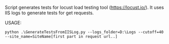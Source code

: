 Script generates tests for locust load testing tool (https://locust.io/). It uses IIS logs to generate tests for get requests.

USAGE:
    
    python .\GenerateTestsFromIISLog.py --logs_folder=D:\Logs --cutoff=40 --site_name=SiteName[first part in request url..]    
   


